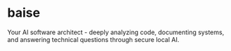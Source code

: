 # baise
Your AI software architect - deeply analyzing code, documenting systems, and answering technical questions through secure local AI.
